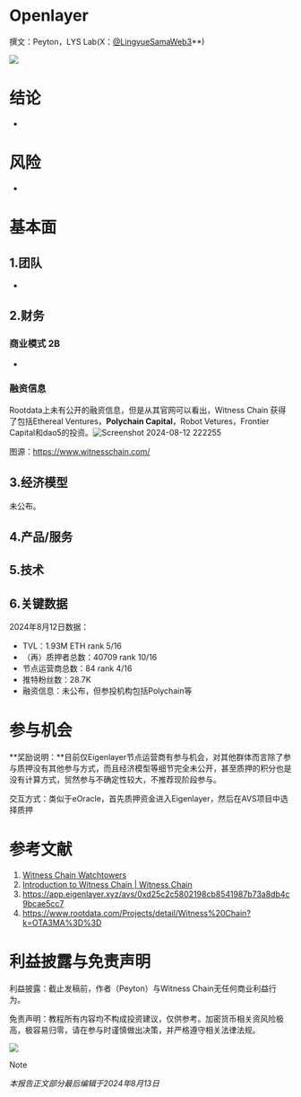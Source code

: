 # Openlayer

撰文：Peyton，LYS Lab(X：[@LingyueSamaWeb3](https://x.com/LingyueSamaWeb3)**)

![](https://cdn.jsdelivr.net/gh/zey9991/mdpic/202408092049535.jpg)

# 结论

- 

# 风险

- 

# 基本面

## 1.团队

- 

## 2.财务

### 商业模式 2B

- 

### 融资信息

Rootdata上未有公开的融资信息，但是从其官网可以看出，Witness Chain 获得了包括Ethereal Ventures，**Polychain Capital**，Robot Vetures，Frontier Capital和dao5的投资。![Screenshot 2024-08-12 222255](https://cdn.jsdelivr.net/gh/zey9991/mdpic/202408122223249.png)

图源：https://www.witnesschain.com/

## 3.经济模型

未公布。

## 4.产品/服务



## 5.技术



## 6.关键数据

2024年8月12日数据：

- TVL：1.93M ETH rank 5/16
- （再）质押者总数：40709 rank 10/16
- 节点运营商总数：84 rank 4/16
- 推特粉丝数：28.7K
- 融资信息：未公布，但参投机构包括Polychain等



# 参与机会

**奖励说明：**目前仅Eigenlayer节点运营商有参与机会，对其他群体而言除了参与质押没有其他参与方式，而且经济模型等细节完全未公开，甚至质押的积分也是没有计算方式，贸然参与不确定性较大，不推荐现阶段参与。

交互方式：类似于eOracle，首先质押资金进入Eigenlayer，然后在AVS项目中选择质押



# 参考文献

1. [Witness Chain Watchtowers](https://www.witnesschain.com/)
2. [Introduction to Witness Chain | Witness Chain](https://docs.witnesschain.com/)
3. https://app.eigenlayer.xyz/avs/0xd25c2c5802198cb8541987b73a8db4c9bcae5cc7
4. https://www.rootdata.com/Projects/detail/Witness%20Chain?k=OTA3MA%3D%3D



# 利益披露与免责声明

利益披露：截止发稿前，作者（Peyton）与Witness Chain无任何商业利益行为。

免责声明：教程所有内容均不构成投资建议，仅供参考。加密货币相关资风险极高，极容易归零，请在参与时谨慎做出决策，并严格遵守相关法律法规。

![](https://cdn.jsdelivr.net/gh/zey9991/mdpic/202408092049535.jpg)

> [!NOTE]
>
> *本报告正文部分最后编辑于2024年8月13日*

